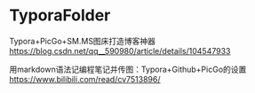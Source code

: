 # TyporaFolder
Typora+PicGo+SM.MS图床打造博客神器
https://blog.csdn.net/qq__590980/article/details/104547933

用markdown语法记编程笔记并传图：Typora+Github+PicGo的设置
https://www.bilibili.com/read/cv7513896/
